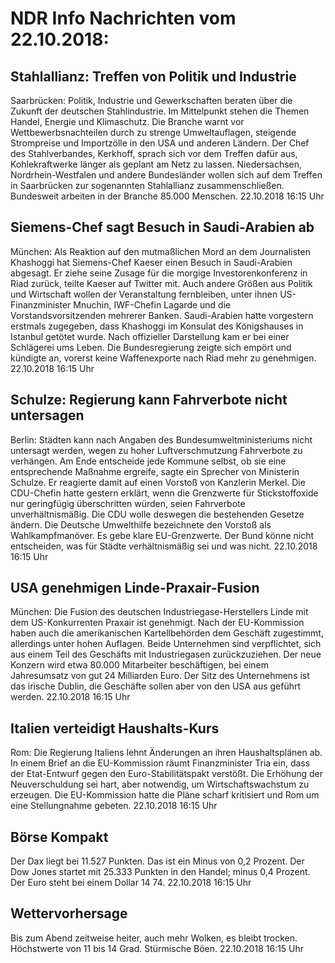 # NDR Info Nachrichten vom 22.10.2018:


## Stahlallianz: Treffen von Politik und Industrie
Saarbrücken: 			Politik, Industrie und Gewerkschaften beraten über die Zukunft der deutschen Stahlindustrie. Im Mittelpunkt stehen die Themen Handel, Energie und Klimaschutz. Die Branche warnt vor Wettbewerbsnachteilen durch zu strenge Umweltauflagen, steigende Strompreise und Importzölle in den USA und anderen Ländern. Der Chef des Stahlverbandes, Kerkhoff, sprach sich vor dem Treffen dafür aus, Kohlekraftwerke länger als geplant am Netz zu lassen. Niedersachsen, Nordrhein-Westfalen und andere Bundesländer wollen sich auf dem Treffen in Saarbrücken zur sogenannten Stahlallianz zusammenschließen. Bundesweit arbeiten in der Branche 85.000 Menschen. 22.10.2018 16:15 Uhr 

## Siemens-Chef sagt Besuch in Saudi-Arabien ab
München: Als Reaktion auf den mutmaßlichen Mord an dem Journalisten Khashoggi hat Siemens-Chef Kaeser einen Besuch in Saudi-Arabien abgesagt. Er ziehe seine Zusage für die morgige Investorenkonferenz in Riad zurück, teilte Kaeser auf Twitter mit. Auch andere Größen aus Politik und Wirtschaft wollen der Veranstaltung fernbleiben, unter ihnen US-Finanzminister Mnuchin, IWF-Chefin Lagarde und die Vorstandsvorsitzenden mehrerer Banken. Saudi-Arabien hatte vorgestern erstmals zugegeben, dass Khashoggi im Konsulat des Königshauses in Istanbul getötet wurde. Nach offizieller Darstellung kam er bei einer Schlägerei ums Leben. Die Bundesregierung zeigte sich empört und kündigte an, vorerst keine Waffenexporte nach Riad mehr zu genehmigen. 22.10.2018 16:15 Uhr 

## Schulze: Regierung kann Fahrverbote nicht untersagen
Berlin: Städten kann nach Angaben des Bundesumweltministeriums nicht untersagt werden, wegen zu hoher Luftverschmutzung Fahrverbote zu verhängen. Am Ende entscheide jede Kommune selbst, ob sie eine entsprechende Maßnahme ergreife, sagte ein Sprecher von Ministerin Schulze. Er reagierte damit auf einen Vorstoß von Kanzlerin Merkel. Die CDU-Chefin hatte gestern erklärt, wenn die Grenzwerte für Stickstoffoxide nur geringfügig überschritten würden, seien Fahrverbote unverhältnismäßig. Die CDU wolle deswegen die bestehenden Gesetze ändern. Die Deutsche Umwelthilfe bezeichnete den Vorstoß als Wahlkampfmanöver. Es gebe klare EU-Grenzwerte. Der Bund könne nicht entscheiden, was für Städte verhältnismäßig sei und was nicht. 22.10.2018 16:15 Uhr 

## USA genehmigen Linde-Praxair-Fusion
München: Die Fusion des deutschen Industriegase-Herstellers Linde mit dem US-Konkurrenten Praxair ist genehmigt. Nach der EU-Kommission haben auch die amerikanischen Kartellbehörden dem Geschäft zugestimmt, allerdings unter hohen Auflagen. Beide Unternehmen sind verpflichtet, sich aus einem Teil des Geschäfts mit Industriegasen zurückzuziehen. Der neue Konzern wird etwa 80.000 Mitarbeiter beschäftigen, bei einem Jahresumsatz von gut 24 Milliarden Euro. Der Sitz des Unternehmens ist das irische Dublin, die Geschäfte sollen aber von den USA aus geführt werden. 22.10.2018 16:15 Uhr 

## Italien verteidigt Haushalts-Kurs
Rom: Die Regierung Italiens lehnt Änderungen an ihren Haushaltsplänen ab. In einem Brief an die EU-Kommission räumt Finanzminister Tria ein, dass der Etat-Entwurf gegen den Euro-Stabilitätspakt verstößt. Die Erhöhung der Neuverschuldung sei hart, aber notwendig, um Wirtschaftswachstum zu erzeugen. Die EU-Kommission hatte die Pläne scharf kritisiert und Rom um eine Stellungnahme gebeten. 22.10.2018 16:15 Uhr 

## Börse Kompakt
Der Dax liegt bei 11.527 Punkten. Das ist ein  Minus von 0,2 Prozent. Der Dow Jones startet mit 25.333 Punkten in den Handel; minus 0,4 Prozent. Der Euro steht bei einem Dollar 14 74. 22.10.2018 16:15 Uhr 

## Wettervorhersage
Bis zum Abend zeitweise heiter, auch mehr Wolken, es bleibt trocken. Höchstwerte von 11 bis 14 Grad. Stürmische Böen. 22.10.2018 16:15 Uhr 
